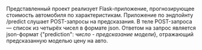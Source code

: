 Представленный проект реализует Flask-приложение,  прогнозирующее стоимость автомобиля по характеристикам. 
Приложение по эндпойнту /predict слушает POST-запросы на предсказания.  В теле POST-запроса — список из четырёх чисел в формате json. Ответом на запрос является json-формат {"prediction": *число - предсказание модели*}, отражающий предсказанную моделью цену на авто.
